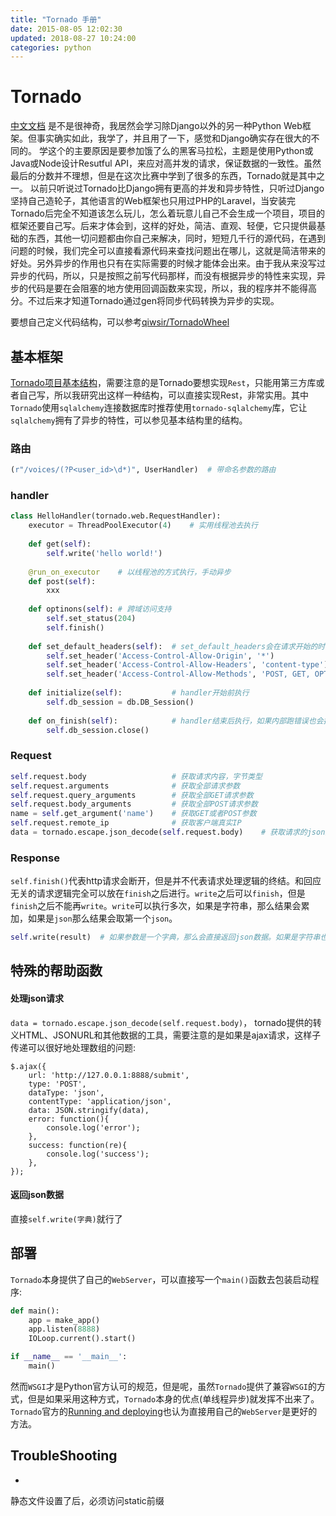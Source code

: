 ```yaml
---
title: "Tornado 手册"
date: 2015-08-05 12:02:30
updated: 2018-08-27 10:24:00
categories: python
---
```

# Tornado
[中文文档](http://www.tornadoweb.cn/documentation) 
是不是很神奇，我居然会学习除Django以外的另一种Python Web框架。但事实确实如此，我学了，并且用了一下，感觉和Django确实存在很大的不同的。 
学这个的主要原因是要参加饿了么的黑客马拉松，主题是使用Python或Java或Node设计Resutful API，来应对高并发的请求，保证数据的一致性。虽然最后的分数并不理想，但是在这次比赛中学到了很多的东西，Tornado就是其中之一。 
以前只听说过Tornado比Django拥有更高的并发和异步特性，只听过Django坚持自己造轮子，其他语言的Web框架也只用过PHP的Laravel，当安装完Tornado后完全不知道该怎么玩儿，怎么着玩意儿自己不会生成一个项目，项目的框架还要自己写。后来才体会到，这样的好处，简洁、直观、轻便，它只提供最基础的东西，其他一切问题都由你自己来解决，同时，短短几千行的源代码，在遇到问题的时候，我们完全可以直接看源代码来查找问题出在哪儿，这就是简洁带来的好处。另外异步的作用也只有在实际需要的时候才能体会出来。由于我从来没写过异步的代码，所以，只是按照之前写代码那样，而没有根据异步的特性来实现，异步的代码是要在会阻塞的地方使用回调函数来实现，所以，我的程序并不能得高分。不过后来才知道Tornado通过gen将同步代码转换为异步的实现。  

要想自己定义代码结构，可以参考[qiwsir/TornadoWheel](https://github.com/qiwsir/TornadoWheel)

<!--more-->

## 基本框架

[Tornado项目基本结构](https://github.com/haoflynet/project-structure/tree/master/Tornado)，需要注意的是Tornado要想实现`Rest`，只能用第三方库或者自己写，所以我研究出这样一种结构，可以直接实现Rest，非常实用。其中`Tornado`使用`sqlalchemy`连接数据库时推荐使用`tornado-sqlalchemy`库，它让`sqlalchemy`拥有了异步的特性，可以参见基本结构里的结构。

### 路由

```python
(r"/voices/(?P<user_id>\d*)", UserHandler)	# 带命名参数的路由
```

### handler

```python
class HelloHandler(tornado.web.RequestHandler):
    executor = ThreadPoolExecutor(4)	# 实用线程池去执行
    
    def get(self):
        self.write('hello world!')
         
    @run_on_executor	# 以线程池的方式执行，手动异步
    def post(self):
        xxx
        
    def optinons(self):	# 跨域访问支持
        self.set_status(204)
        self.finish()
        
    def set_default_headers(self):	# set_default_headers会在请求开始的时候设置HTTP头，这里的例子是用于支持CORS的
        self.set_header('Access-Control-Allow-Origin', '*')
        self.set_header('Access-Control-Allow-Headers', 'content-type')
        self.set_header('Access-Control-Allow-Methods', 'POST, GET, OPTIONS')
        
    def initialize(self):			# handler开始前执行
        self.db_session = db.DB_Session()	
    
    def on_finish(self):			# handler结束后执行，如果内部跑错误也会执行
        self.db_session.close()
```

### Request

```python
self.request.body					# 获取请求内容，字节类型
self.request.arguments				# 获取全部请求参数
self.request.query_arguments		# 获取全部GET请求参数
self.request.body_arguments			# 获取全部POST请求参数
name = self.get_argument('name')	# 获取GET或者POST参数
self.request.remote_ip				# 获取客户端真实IP
data = tornado.escape.json_decode(self.request.body)	# 获取请求的json数据
```

### Response

`self.finish()`代表http请求会断开，但是并不代表请求处理逻辑的终结。和回应无关的请求逻辑完全可以放在`finish`之后进行。`write`之后可以`finish`，但是`finish`之后不能再`write`。`write`可以执行多次，如果是字符串，那么结果会累加，如果是`json`那么结果会取第一个`json`。

```python
self.write(result)	# 如果参数是一个字典，那么会直接返回json数据。如果是字符串也是可以的。但是这里不能允许为数组，因为存在一个潜在的垮与安全漏洞。详情见http://www.tornadoweb.org/en/stable/web.html#tornado.web.RequestHandler.write，简单的原因就是因为数组作为javascript脚本是合法的，而json数据作为script是不合法的，如果用数组，可能会泄露敏感信息
```

## 特殊的帮助函数
#### 处理json请求
`data = tornado.escape.json_decode(self.request.body)`， tornado提供的转义HTML、JSONURL和其他数据的工具，需要注意的是如果是ajax请求，这样子传递可以很好地处理数组的问题:

	$.ajax({
	    url: 'http://127.0.0.1:8888/submit',
	    type: 'POST',
	    dataType: 'json',
	    contentType: 'application/json',
	    data: JSON.stringify(data),
	    error: function(){
	        console.log('error');
	    },
	    success: function(re){
	        console.log('success');
	    },
	});
#### 返回json数据
直接`self.write(字典)`就行了

## 部署

`Tornado`本身提供了自己的`WebServer`，可以直接写一个`main()`函数去包装启动程序:

```python
def main():
    app = make_app()
    app.listen(8888)
    IOLoop.current().start()

if __name__ == '__main__':
    main()
```

然而`WSGI`才是Python官方认可的规范，但是呢，虽然`Tornado`提供了兼容`WSGI`的方式，但是如果采用这种方式，`Tornado`本身的优点(单线程异步)就发挥不出来了。`Tornado`官方的[Running and deploying](http://www.tornadoweb.org/en/stable/guide/running.html)也认为直接用自己的`WebServer`是更好的方法。

## TroubleShooting


*   


静态文件设置了后，必须访问static前缀
